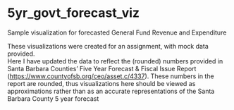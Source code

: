 # 5yr_govt_forecast_viz
Sample visualization for forecasted General Fund Revenue and Expenditure 

These visualizations were created for an assignment, with mock data provided.   
Here I have updated the data to reflect the (rounded) numbers provided in Santa Barbara Counties’ 
Five Year Forecast & Fiscal Issue Report (https://www.countyofsb.org/ceo/asset.c/4337). 
These numbers in the report are rounded, thus visualizations here should be viewed as approximations rather than 
as an accurate representations of the Santa Barbara County 5 year forecast

